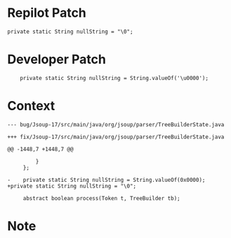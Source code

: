 # Repilot Patch

```
private static String nullString = "\0";
```

# Developer Patch

```
    private static String nullString = String.valueOf('\u0000');
```

# Context

```
--- bug/Jsoup-17/src/main/java/org/jsoup/parser/TreeBuilderState.java

+++ fix/Jsoup-17/src/main/java/org/jsoup/parser/TreeBuilderState.java

@@ -1448,7 +1448,7 @@

         }
     };
 
-    private static String nullString = String.valueOf(0x0000);
+private static String nullString = "\0";
 
     abstract boolean process(Token t, TreeBuilder tb);
```

# Note

